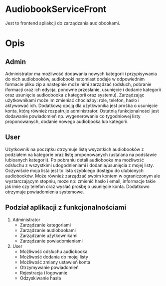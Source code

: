 # AudiobookServiceFront
Jest to frontend apliakcji do zarządzania audiobookami.
<br>

# Opis
## Admin
Administrator ma możliwość dodawania nowych kategorii i przypisywania do nich audiobooków, audiobooki natomiast dodaje w odpowiednim formacie pliku zip a następnie może nimi zarządzać (odsłuch, pobranie iformacji oraz ich edycja, ponowne przesłanie, usunięcie i dodanie kategorii oraz usunięcie audioobooka z kategorii oraz systemu). Zarządzając użytkownikami może im zmieniać chociażby: role, telefon, hasło i aktywować ich. Dodatkową opcją dla użytkwonika jest prośba o usunięcie konta, którą również rozpatruje administrator. Ostatnią funkcjonalności jest dodawanie powiadomień np. wygenerowanie co tygodniowej listy proponowanych, dodanie nowego audiobooka lub kategorii.
## User
Użytkownik na początku otrzymuje listę wsyzstkich audiobooków z podziałem na kategorie oraz listę proponowanych (ustalana na podstawie lubioanych kategorii). Po pobraniu detali audiobooka ma możliwość odsłuchu z wszystkimi udogodnieniami i dodania/usunięcia z mojej listy. Oczywiście moja lista jest to lista szybkiego dostępu do ulubionych audiobooków. Może również zarządzać swoim kontem w ograniczonym ale wystarczającym stopniu, może np: zmienić hasło i email, informacje takie jak imie czy telefon oraz wysłać prośbę o usunięcie konta. Dodatkowo otrzymuje powiadomienia systemowe.
<br>

## Podział aplikacji z funkcjonalnościami 
<ol>
  <li>Administrator
    <ul>
      <li>Zarządzanie kategoriami</li>
      <li>Zarządzanie audiobookami</li>
      <li>Zarządzanie użytkownikami</li>
      <li>Zarządzanie powiadomieniami</li>
    </ul>
  </li>
  <li>User
    <ul>
      <li>Możliwość odsłuchu audiobooka</li>
      <li>Możliwość dodania do mojej listy</li>
      <li>Możliwość zmiany ustawień konta</li>
      <li>Otrzymywanie powiadomień</li>
      <li>Rejestracja i logowanie</li>
      <li>Odzyskiwanie hasła</li>
    </ul>
  </li>
<ol>
